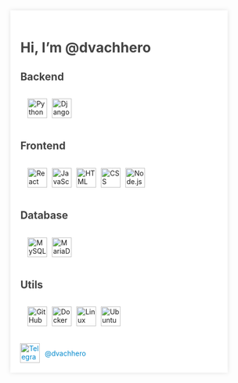 <div style="width: 80%; margin: 0 auto; padding: 20px; background-color: #fff; box-shadow: 0 0 10px rgba(0, 0, 0, 0.1);">
    <h1 style="color: #444;">Hi, I’m @dvachhero</h1>
    <h2 style="color: #444;">Backend</h2>
    <div style="display: flex; flex-wrap: wrap; margin-bottom: 20px;">
        <div style="display: flex; align-items: center; margin: 10px;">
            <img src="https://cdn.jsdelivr.net/gh/devicons/devicon/icons/python/python-original.svg" alt="Python" style="width: 40px; height: 40px; margin: 5px;">
            <img src="https://cdn.jsdelivr.net/gh/devicons/devicon/icons/django/django-plain.svg" alt="Django" style="width: 40px; height: 40px; margin: 5px;">
        </div>
    </div>
    <h2 style="color: #444;">Frontend</h2>
    <div style="display: flex; flex-wrap: wrap; margin-bottom: 20px;">
        <div style="display: flex; align-items: center; margin: 10px;">
            <img src="https://cdn.jsdelivr.net/gh/devicons/devicon/icons/react/react-original.svg" alt="React" style="width: 40px; height: 40px; margin: 5px;">
            <img src="https://cdn.jsdelivr.net/gh/devicons/devicon/icons/javascript/javascript-original.svg" alt="JavaScript" style="width: 40px; height: 40px; margin: 5px;">
            <img src="https://cdn.jsdelivr.net/gh/devicons/devicon/icons/html5/html5-original.svg" alt="HTML" style="width: 40px; height: 40px; margin: 5px;">
            <img src="https://cdn.jsdelivr.net/gh/devicons/devicon/icons/css3/css3-original.svg" alt="CSS" style="width: 40px; height: 40px; margin: 5px;">
            <img src="https://cdn.jsdelivr.net/gh/devicons/devicon/icons/nodejs/nodejs-original.svg" alt="Node.js" style="width: 40px; height: 40px; margin: 5px;">
        </div>
    </div>
    <h2 style="color: #444;">Database</h2>
    <div style="display: flex; flex-wrap: wrap; margin-bottom: 20px;">
        <div style="display: flex; align-items: center; margin: 10px;">
            <img src="https://cdn.jsdelivr.net/gh/devicons/devicon/icons/mysql/mysql-original.svg" alt="MySQL" style="width: 40px; height: 40px; margin: 5px;">
            <img src="https://cdn.jsdelivr.net/gh/devicons/devicon/icons/mariadb/mariadb-original.svg" alt="MariaDB" style="width: 40px; height: 40px; margin: 5px;">
        </div>
    </div>
    <h2 style="color: #444;">Utils</h2>
    <div style="display: flex; flex-wrap: wrap; margin-bottom: 20px;">
        <div style="display: flex; align-items: center; margin: 10px;">
            <img src="https://cdn.jsdelivr.net/gh/devicons/devicon/icons/github/github-original.svg" alt="GitHub" style="width: 40px; height: 40px; margin: 5px;">
            <img src="https://cdn.jsdelivr.net/gh/devicons/devicon/icons/docker/docker-original.svg" alt="Docker" style="width: 40px; height: 40px; margin: 5px;">
            <img src="https://cdn.jsdelivr.net/gh/devicons/devicon/icons/linux/linux-original.svg" alt="Linux" style="width: 40px; height: 40px; margin: 5px;">
            <img src="https://cdn.jsdelivr.net/gh/devicons/devicon/icons/ubuntu/ubuntu-plain.svg" alt="Ubuntu" style="width: 40px; height: 40px; margin: 5px;">
        </div>
    </div>
    <a href="https://t.me/dvachhero" style="display: flex; align-items: center; text-decoration: none; color: #0088cc; margin-top: 20px;">
        <img src="https://cdn.jsdelivr.net/gh/devicons/devicon/icons/telegram/telegram-original.svg" alt="Telegram" style="width: 40px; height: 40px; margin-right: 10px;">
        <span>@dvachhero</span>
    </a>
</div>
